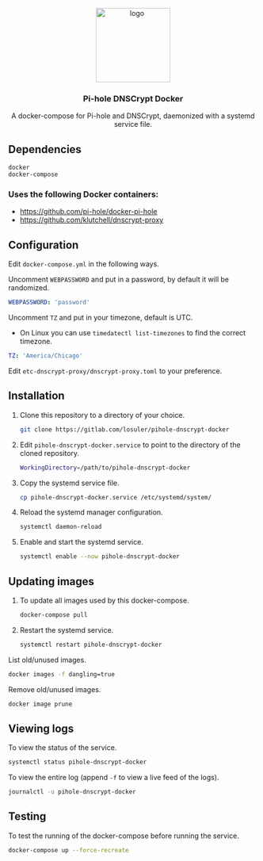 <div align="center">
<p align="center">
  <a href="https://github.com/losuler/pihole-dnscrypt-docker">
    <img src="img/logo.png" alt="logo" width="150" height="150">
  </a>

  <p align="center">
    <h3 align="center">Pi-hole DNSCrypt Docker</h3>
    <p align="center">
      A docker-compose for Pi-hole and DNSCrypt, daemonized with a systemd service file.
    </p>
  </p>
</p>
</div>

## Dependencies

```
docker
docker-compose
```

### Uses the following Docker containers:

- https://github.com/pi-hole/docker-pi-hole
- https://github.com/klutchell/dnscrypt-proxy

## Configuration

Edit `docker-compose.yml` in the following ways.

Uncomment `WEBPASSWORD` and put in a password, by default it will be randomized.

```yaml
WEBPASSWORD: 'password'
```

Uncomment `TZ` and put in your timezone, default is UTC.

- On Linux you can use `timedatectl list-timezones` to find the correct timezone.

```yaml
TZ: 'America/Chicago'
```

Edit `etc-dnscrypt-proxy/dnscrypt-proxy.toml` to your preference.

## Installation

1. Clone this repository to a directory of your choice.

    ```bash
    git clone https://gitlab.com/losuler/pihole-dnscrypt-docker
    ```

2. Edit `pihole-dnscrypt-docker.service` to point to the directory of the cloned repository.

    ```bash
    WorkingDirectory=/path/to/pihole-dnscrypt-docker
    ```

3. Copy the systemd service file.

    ```bash
    cp pihole-dnscrypt-docker.service /etc/systemd/system/
    ```

4. Reload the systemd manager configuration.

    ```bash
    systemctl daemon-reload
    ```

5. Enable and start the systemd service.

    ```bash
    systemctl enable --now pihole-dnscrypt-docker
    ```

## Updating images

1. To update all images used by this docker-compose.

    ```bash
    docker-compose pull
    ```

2. Restart the systemd service.

    ```bash
    systemctl restart pihole-dnscrypt-docker
    ```

List old/unused images.

```bash
docker images -f dangling=true
```

Remove old/unused images.

```bash
docker image prune
```

## Viewing logs

To view the status of the service.

```bash
systemctl status pihole-dnscrypt-docker
```

To view the entire log (append `-f` to view a live feed of the logs).

```bash
journalctl -u pihole-dnscrypt-docker
```

## Testing

To test the running of the docker-compose before running the service.

```bash
docker-compose up --force-recreate
```
